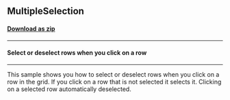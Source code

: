 ## MultipleSelection
#### [Download as zip](https://minhaskamal.github.io/DownGit/#/home?url=https://github.com/GrapeCity/ComponentOne-WinForms-Samples/tree/master/NetFramework\TrueDBGrid\VB\MultipleSelection)
____
#### Select or deselect rows when you click on a row
____
This sample shows you how to select or deselect rows when you click on a row in the grid.  If you click on a row that is not selected it selects it.  Clicking on a selected row automatically deselected. 